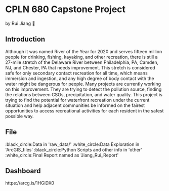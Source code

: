 # CPLN 680 Capstone Project
by Rui Jiang :information_desk_person:

<h2>Introduction</h2>
Although it was named River of the Year for 2020 and serves fifteen million people for drinking, fishing, kayaking, and other recreation, there is still a 27-mile stretch of the Delaware River between Philadelphia, PA, Camden, NJ, and Chester, PA that needs improvement. This stretch is considered safe for only secondary contact recreation for all time, which means immersion and ingestion, and any high degree of body contact with the water might be dangerous for people. Many projects are currently working on this improvement. They are trying to detect the pollution source, finding the relations between CSOs, precipitation, and water quality. This project is trying to find the potential for waterfront recreation under the current situation and help adjacent communities be informed on the fairest opportunities to access recreational activities for each resident in the safest possible way.

<h2>File</h2>
:black_circle:Data in 'raw_data/'
:white_circle:Data Exploration in 'ArcGIS_files'
:black_circle:Python Scripts and other info in 'other'
:white_circle:Final Report named as 'Jiang_Rui_Report'

<h2>Dashboard</h2>
https://arcg.is/1HGiDX0
